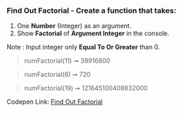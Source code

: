 ### Find Out Factorial - Create a function that takes: 

1. One **Number** (Integer) as an argument. 
1. Show **Factorial** of **Argument Integer** in the console.

Note : Input integer only **Equal To Or Greater** than 0.

> numFactorial(11) ➞ 39916800

> numFactorial(6) ➞ 720

> numFactorial(19) ➞ 121645100408832000

Codepen Link: [Find Out Factorial](https://codepen.io/naveencoder/pen/mZywzR?editors=0012)